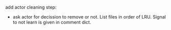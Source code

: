 
add actor cleaning step: 
* ask actor for decission to remove or not. List files in order of LRU. Signal to not learn is given in comment dict.


